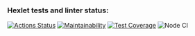 ### Hexlet tests and linter status:
[![Actions Status](https://github.com/Pinkp0ny/frontend-project-46/workflows/hexlet-check/badge.svg)](https://github.com/Pinkp0ny/frontend-project-46/actions)
[![Maintainability](https://api.codeclimate.com/v1/badges/d722bd66e6d612d41a40/maintainability)](https://codeclimate.com/github/Pinkp0ny/frontend-project-46/maintainability)
[![Test Coverage](https://api.codeclimate.com/v1/badges/d722bd66e6d612d41a40/test_coverage)](https://codeclimate.com/github/Pinkp0ny/frontend-project-46/test_coverage)
![Node CI](https://github.com/Pinkp0ny/frontend-project-46/actions/workflows/nodejs.yml/badge.svg)
